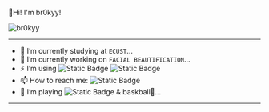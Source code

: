 👋Hi! I'm br0kyy!

![br0kyy](https://komarev.com/ghpvc/?username=br0kyy&style=flat-square)
***
- 🌱 I’m currently studying at `ECUST`...
- 🔭 I’m currently working on `FACIAL BEAUTIFICATION`...
- ⚡ I’m using ![Static Badge](https://img.shields.io/badge/VSCode-%23007ACC?style=flat-square&logo=visualstudiocode&logoColor=%23ffffff) ![Static Badge](https://img.shields.io/badge/PyCharm-%2319df91?style=flat-square&logo=pycharm&logoColor=%23ffffff)
- 📫 How to reach me: ![Static Badge](https://img.shields.io/badge/Gmail-oloxnms%40gmail.com-%23EA4335?style=flat-square&logo=gmail&logoColor=%23ffffff&labelColor=%23EA4335&color=%233b3b3b)
- 👯 I’m playing ![Static Badge](https://img.shields.io/badge/CS2-%23000000?style=flat-square&logo=counterstrike&logoColor=%23ffffff) & baskball🏀...
***

